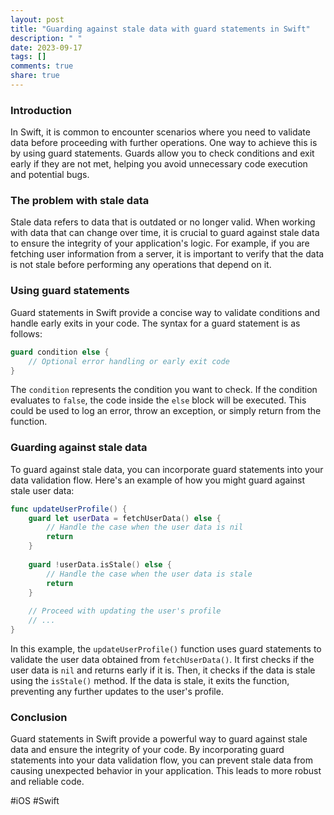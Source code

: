 ```yaml
---
layout: post
title: "Guarding against stale data with guard statements in Swift"
description: " "
date: 2023-09-17
tags: []
comments: true
share: true
---
```


### Introduction

In Swift, it is common to encounter scenarios where you need to validate data before proceeding with further operations. One way to achieve this is by using guard statements. Guards allow you to check conditions and exit early if they are not met, helping you avoid unnecessary code execution and potential bugs.

### The problem with stale data

Stale data refers to data that is outdated or no longer valid. When working with data that can change over time, it is crucial to guard against stale data to ensure the integrity of your application's logic. For example, if you are fetching user information from a server, it is important to verify that the data is not stale before performing any operations that depend on it.

### Using guard statements

Guard statements in Swift provide a concise way to validate conditions and handle early exits in your code. The syntax for a guard statement is as follows:

```swift
guard condition else {
    // Optional error handling or early exit code
}
```

The `condition` represents the condition you want to check. If the condition evaluates to `false`, the code inside the `else` block will be executed. This could be used to log an error, throw an exception, or simply return from the function.

### Guarding against stale data

To guard against stale data, you can incorporate guard statements into your data validation flow. Here's an example of how you might guard against stale user data:

```swift
func updateUserProfile() {
    guard let userData = fetchUserData() else {
        // Handle the case when the user data is nil
        return
    }
    
    guard !userData.isStale() else {
        // Handle the case when the user data is stale
        return
    }
    
    // Proceed with updating the user's profile
    // ...
}
```

In this example, the `updateUserProfile()` function uses guard statements to validate the user data obtained from `fetchUserData()`. It first checks if the user data is `nil` and returns early if it is. Then, it checks if the data is stale using the `isStale()` method. If the data is stale, it exits the function, preventing any further updates to the user's profile.

### Conclusion

Guard statements in Swift provide a powerful way to guard against stale data and ensure the integrity of your code. By incorporating guard statements into your data validation flow, you can prevent stale data from causing unexpected behavior in your application. This leads to more robust and reliable code.

#iOS #Swift